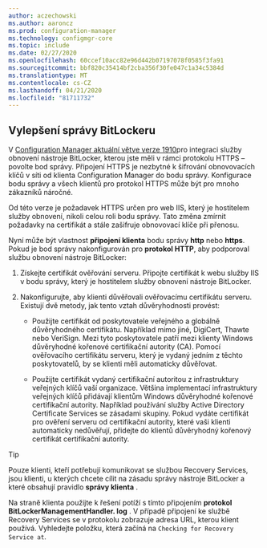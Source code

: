 ```yaml
---
author: aczechowski
ms.author: aaroncz
ms.prod: configuration-manager
ms.technology: configmgr-core
ms.topic: include
ms.date: 02/27/2020
ms.openlocfilehash: 60ccef10acc82e96d442b07197078f0585f3fa91
ms.sourcegitcommit: bbf820c35414bf2cba356f30fe047c1a34c5384d
ms.translationtype: MT
ms.contentlocale: cs-CZ
ms.lasthandoff: 04/21/2020
ms.locfileid: "81711732"
---
```

## <a name="improvements-to-bitlocker-management"></a><a name="bkmk_bitlocker"></a>Vylepšení správy BitLockeru

<!--5925660-->

V [Configuration Manager aktuální větve verze 1910](../../../../../protect/plan-design/bitlocker-management.md#prerequisites)pro integraci služby obnovení nástroje BitLocker, kterou jste měli v rámci protokolu HTTPS – povolte bod správy. Připojení HTTPS je nezbytné k šifrování obnovovacích klíčů v síti od klienta Configuration Manager do bodu správy. Konfigurace bodu správy a všech klientů pro protokol HTTPS může být pro mnoho zákazníků náročné.

Od této verze je požadavek HTTPS určen pro web IIS, který je hostitelem služby obnovení, nikoli celou roli bodu správy. Tato změna zmírnit požadavky na certifikát a stále zašifruje obnovovací klíče při přenosu.

Nyní může být vlastnost **připojení klienta** bodu správy **http** nebo **https**. Pokud je bod správy nakonfigurován pro **protokol HTTP**, aby podporoval službu obnovení nástroje BitLocker:

1. Získejte certifikát ověřování serveru. Připojte certifikát k webu služby IIS v bodu správy, který je hostitelem služby obnovení nástroje BitLocker.

2. Nakonfigurujte, aby klienti důvěřovali ověřovacímu certifikátu serveru. Existují dvě metody, jak tento vztah důvěryhodnosti provést:

    - Použijte certifikát od poskytovatele veřejného a globálně důvěryhodného certifikátu. Například mimo jiné, DigiCert, Thawte nebo VeriSign. Mezi tyto poskytovatele patří mezi klienty Windows důvěryhodné kořenové certifikační autority (CA). Pomocí ověřovacího certifikátu serveru, který je vydaný jedním z těchto poskytovatelů, by se klienti měli automaticky důvěřovat.

    - Použijte certifikát vydaný certifikační autoritou z infrastruktury veřejných klíčů vaší organizace. Většina implementací infrastruktury veřejných klíčů přidávají klientům Windows důvěryhodné kořenové certifikační autority. Například používání služby Active Directory Certificate Services se zásadami skupiny. Pokud vydáte certifikát pro ověření serveru od certifikační autority, které vaši klienti automaticky nedůvěřují, přidejte do klientů důvěryhodný kořenový certifikát certifikační autority.

> [!TIP]
> Pouze klienti, kteří potřebují komunikovat se službou Recovery Services, jsou klienti, u kterých chcete cílit na zásadu správy nástroje BitLocker a které obsahují pravidlo **správy klienta** .

Na straně klienta použijte k řešení potíží s tímto připojením **protokol BitLockerManagementHandler. log** . V případě připojení ke službě Recovery Services se v protokolu zobrazuje adresa URL, kterou klient používá. Vyhledejte položku, která začíná na `Checking for Recovery Service at`.
